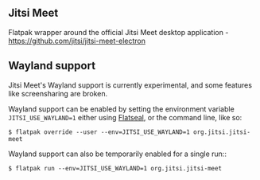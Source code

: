 Jitsi Meet
----------

Flatpak wrapper around the official Jitsi Meet desktop application - https://github.com/jitsi/jitsi-meet-electron

## Wayland support

Jitsi Meet's Wayland support is currently experimental, and some features like screensharing are broken.

Wayland support can be enabled by setting the environment variable `JITSI_USE_WAYLAND=1` either using [Flatseal](https://flathub.org/apps/details/com.github.tchx84.Flatseal), or the command line, like so:

```
$ flatpak override --user --env=JITSI_USE_WAYLAND=1 org.jitsi.jitsi-meet
```

Wayland support can also be temporarily enabled for a single run::

```
$ flatpak run --env=JITSI_USE_WAYLAND=1 org.jitsi.jitsi-meet
```
